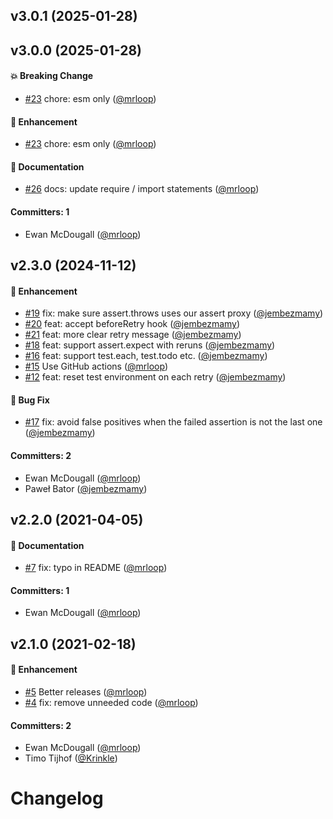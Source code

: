 

## v3.0.1 (2025-01-28)


## v3.0.0 (2025-01-28)

#### :boom: Breaking Change
* [#23](https://github.com/mrloop/qunit-retry/pull/23) chore: esm only ([@mrloop](https://github.com/mrloop))

#### :rocket: Enhancement
* [#23](https://github.com/mrloop/qunit-retry/pull/23) chore: esm only ([@mrloop](https://github.com/mrloop))

#### :memo: Documentation
* [#26](https://github.com/mrloop/qunit-retry/pull/26) docs: update require / import statements ([@mrloop](https://github.com/mrloop))

#### Committers: 1
- Ewan McDougall ([@mrloop](https://github.com/mrloop))


## v2.3.0 (2024-11-12)

#### :rocket: Enhancement
* [#19](https://github.com/mrloop/qunit-retry/pull/19) fix: make sure assert.throws uses our assert proxy ([@jembezmamy](https://github.com/jembezmamy))
* [#20](https://github.com/mrloop/qunit-retry/pull/20) feat: accept beforeRetry hook ([@jembezmamy](https://github.com/jembezmamy))
* [#21](https://github.com/mrloop/qunit-retry/pull/21) feat: more clear retry message ([@jembezmamy](https://github.com/jembezmamy))
* [#18](https://github.com/mrloop/qunit-retry/pull/18) feat: support assert.expect with reruns ([@jembezmamy](https://github.com/jembezmamy))
* [#16](https://github.com/mrloop/qunit-retry/pull/16) feat: support test.each, test.todo etc. ([@jembezmamy](https://github.com/jembezmamy))
* [#15](https://github.com/mrloop/qunit-retry/pull/15) Use GitHub actions ([@mrloop](https://github.com/mrloop))
* [#12](https://github.com/mrloop/qunit-retry/pull/12) feat: reset test environment on each retry ([@jembezmamy](https://github.com/jembezmamy))

#### :bug: Bug Fix
* [#17](https://github.com/mrloop/qunit-retry/pull/17) fix: avoid false positives when the failed assertion is not the last one ([@jembezmamy](https://github.com/jembezmamy))

#### Committers: 2
- Ewan McDougall ([@mrloop](https://github.com/mrloop))
- Paweł Bator ([@jembezmamy](https://github.com/jembezmamy))


## v2.2.0 (2021-04-05)

#### :memo: Documentation
* [#7](https://github.com/mrloop/qunit-retry/pull/7) fix: typo in README ([@mrloop](https://github.com/mrloop))

#### Committers: 1
- Ewan McDougall ([@mrloop](https://github.com/mrloop))

## v2.1.0 (2021-02-18)

#### :rocket: Enhancement
* [#5](https://github.com/mrloop/qunit-retry/pull/5) Better releases ([@mrloop](https://github.com/mrloop))
* [#4](https://github.com/mrloop/qunit-retry/pull/4) fix: remove unneeded code ([@mrloop](https://github.com/mrloop))

#### Committers: 2
- Ewan McDougall ([@mrloop](https://github.com/mrloop))
- Timo Tijhof ([@Krinkle](https://github.com/Krinkle))

# Changelog

